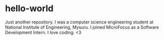 # hello-world
Just another repository.
I was a computer science engineering student at National Institute of Engineering, Mysuru.
I joined MicroFocus as a Software Development Intern.
I love coding. <3
